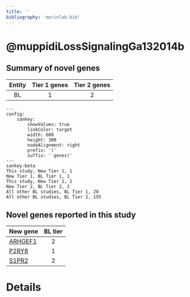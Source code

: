 ```yaml
---
title: ''
bibliography: 'morinlab.bib'
---
```


# @muppidiLossSignalingGa132014b
## Summary of novel genes

|Entity| Tier 1 genes| Tier 2 genes|
|:-:|:-:|:-:|
|BL|1|2|
```mermaid
---
config:
    sankey:
        showValues: true
        linkColor: target
        width: 600
        height: 300
        nodeAlignment: right
        prefix: '('
        suffix: ' genes)'
---
sankey-beta
This study, New Tier 1, 1
New Tier 1, BL Tier 1, 1
This study, New Tier 2, 2
New Tier 2, BL Tier 2, 2
All other BL studies, BL Tier 1, 28
All other BL studies, BL Tier 2, 155
```


## Novel genes reported in this study

|New gene|BL tier|
|:-|:-:|
|[ARHGEF1](ARHGEF1)|2 |
|[P2RY8](P2RY8)|1 |
|[S1PR2](S1PR2)|2 |

# Details

